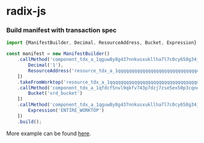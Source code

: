 # radix-js

### Build manifest with transaction spec

```typescript
import {ManifestBuilder, Decimal, ResourceAddress, Bucket, Expression} from '@radixdlt/wallet-sdk';

const manifest = new ManifestBuilder()
    .callMethod('component_tdx_a_1qguw8y8g437nnkusxukllha7l7c0cy658g34jyucm7tqkjanvl', 'withdraw_by_amount', [
        Decimal('1'),
        ResourceAddress('resource_tdx_a_1qqqqqqqqqqqqqqqqqqqqqqqqqqqqqqqqqqqqqqqqqqzqegh4k9')
    ])
    .takeFromWorktop('resource_tdx_a_1qqqqqqqqqqqqqqqqqqqqqqqqqqqqqqqqqqqqqqqqqqzqegh4k9', 'xrd_bucket')
    .callMethod('component_tdx_a_1qfdcf5nvl9qkfv743p7dzj7zse5ex50p3cqnelg6puuqd4m540', 'buy_gumball', [
        Bucket('xrd_bucket')
    ])
    .callMethod('component_tdx_a_1qguw8y8g437nnkusxukllha7l7c0cy658g34jyucm7tqkjanvl', 'deposit_batch', [
        Expression('ENTIRE_WORKTOP')
    ])
    .build();
```

More example can be found [here](./lib/__tests__/manifest-builder.spec.ts).